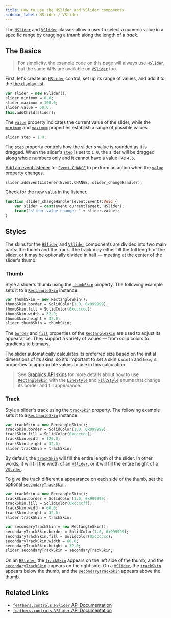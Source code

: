 ```yaml
---
title: How to use the HSlider and VSlider components
sidebar_label: HSlider / VSlider
---
```


The [`HSlider`](https://api.feathersui.com/current/feathers/controls/HSlider.html) and [`VSlider`](https://api.feathersui.com/current/feathers/controls/VSlider.html) classes allow a user to select a numeric value in a specific range by dragging a _thumb_ along the length of a _track_.

## The Basics

> For simplicity, the example code on this page will always use [`HSlider`](https://api.feathersui.com/current/feathers/controls/HSlider.html), but the same APIs are available on [`VSlider`](https://api.feathersui.com/current/feathers/controls/VSlider.html) too.

First, let's create an [`HSlider`](https://api.feathersui.com/current/feathers/controls/HSlider.html) control, set up its range of values, and add it to the [the display list](https://books.openfl.org/openfl-developers-guide/display-programming/basics-of-display-programming.html).

```hx
var slider = new HSlider();
slider.minimum = 0.0;
slider.maximum = 100.0;
slider.value = 50.0;
this.addChild(slider);
```

The [`value`](https://api.feathersui.com/current/feathers/controls/supportClasses/BaseSlider.html#value) property indicates the current value of the slider, while the [`minimum`](https://api.feathersui.com/current/feathers/controls/supportClasses/BaseSlider.html#minimum) and [`maximum`](https://api.feathersui.com/current/feathers/controls/supportClasses/BaseSlider.html#maximum) properties establish a range of possible values.

```hx
slider.step = 1.0;
```

The [`step`](https://api.feathersui.com/current/feathers/controls/supportClasses/BaseSlider.html#step) property controls how the slider's value is rounded as it is dragged. When the slider's [`step`](https://api.feathersui.com/current/feathers/controls/supportClasses/BaseSlider.html#step) is set to `1.0`, the slider will be dragged along whole numbers only and it cannot have a value like `4.5`.

[Add an event listener](https://books.openfl.org/openfl-developers-guide/handling-events/basics-of-handling-events.html) for [`Event.CHANGE`](https://api.openfl.org/openfl/events/Event.html#CHANGE) to perform an action when the [`value`](https://api.feathersui.com/current/feathers/controls/supportClasses/BaseSlider.html#value) property changes.

```hx
slider.addEventListener(Event.CHANGE, slider_changeHandler);
```

Check for the new [`value`](https://api.feathersui.com/current/feathers/controls/supportClasses/BaseSlider.html#value) in the listener.

```hx
function slider_changeHandler(event:Event):Void {
    var slider = cast(event.currentTarget, HSlider);
    trace("slider.value change: " + slider.value);
}
```

## Styles

The skins for the [`HSlider`](https://api.feathersui.com/current/feathers/controls/HSlider.html) and [`VSlider`](https://api.feathersui.com/current/feathers/controls/VSlider.html) components are divided into two main parts: the thumb and the track. The track may either fill the full length of the slider, or it may be optionally divided in half — meeting at the center of the slider's thumb.

### Thumb

Style a slider's thumb using the [`thumbSkin`](https://api.feathersui.com/current/feathers/controls/supportClasses/BaseSlider.html#thumbSkin) property. The following example sets it to a [`RectangleSkin`](https://api.feathersui.com/current/feathers/skins/RectangleSkin.html) instance.

```hx
var thumbSkin = new RectangleSkin();
thumbSkin.border = SolidColor(1.0, 0x999999);
thumbSkin.fill = SolidColor(0xcccccc);
thumbSkin.width = 32.0;
thumbSkin.height = 32.0;
slider.thumbSkin = thumbSkin;
```

The [`border`](https://api.feathersui.com/current/feathers/skins/BaseGraphicsPathSkin.html#border) and [`fill`](https://api.feathersui.com/current/feathers/skins/BaseGraphicsPathSkin.html#fill) properties of the [`RectangleSkin`](https://api.feathersui.com/current/feathers/skins/RectangleSkin.html) are used to adjust its appearance. They support a variety of values — from solid colors to gradients to bitmaps.

The slider automatically calculates its preferred size based on the initial dimensions of its skins, so it's important to set a skin's `width` and `height` properties to appropriate values to use in this calculation.

> See [Graphics API skins](./graphics-api-skins.md) for more details about how to use [`RectangleSkin`](https://api.feathersui.com/current/feathers/skins/RectangleSkin.html) with the [`LineStyle`](https://api.feathersui.com/current/feathers/graphics/LineStyle.html) and [`FillStyle`](https://api.feathersui.com/current/feathers/graphics/FillStyle.html) enums that change its border and fill appearance.

### Track

Style a slider's track using the [`trackSkin`](https://api.feathersui.com/current/feathers/controls/supportClasses/BaseSlider.html#trackSkin) property. The following example sets it to a [`RectangleSkin`](https://api.feathersui.com/current/feathers/skins/RectangleSkin.html) instance.

```hx
var trackSkin = new RectangleSkin();
trackSkin.border = SolidColor(1.0, 0x999999);
trackSkin.fill = SolidColor(0xcccccc);
trackSkin.width = 120.0;
trackSkin.height = 32.0;
slider.trackSkin = trackSkin;
```

By default, the [`trackSkin`](https://api.feathersui.com/current/feathers/controls/supportClasses/BaseSlider.html#trackSkin) will fill the entire length of the slider. In other words, it will fill the width of an [`HSlider`](https://api.feathersui.com/current/feathers/controls/HSlider.html), or it will fill the entire height of a [`VSlider`](https://api.feathersui.com/current/feathers/controls/VSlider.html).

To give the track different a appearance on each side of the thumb, set the optional [`secondaryTrackSkin`](https://api.feathersui.com/current/feathers/controls/supportClasses/BaseSlider.html#secondaryTrackSkin).

```hx
var trackSkin = new RectangleSkin();
trackSkin.border = SolidColor(1.0, 0x999999);
trackSkin.fill = SolidColor(0xccccff);
trackSkin.width = 60.0;
trackSkin.height = 32.0;
slider.trackSkin = trackSkin;

var secondaryTrackSkin = new RectangleSkin();
secondaryTrackSkin.border = SolidColor(1.0, 0x999999);
secondaryTrackSkin.fill = SolidColor(0xcccccc);
secondaryTrackSkin.width = 60.0;
secondaryTrackSkin.height = 32.0;
slider.secondaryTrackSkin = secondaryTrackSkin;
```

On an [`HSlider`](https://api.feathersui.com/current/feathers/controls/HSlider.html), the [`trackSkin`](https://api.feathersui.com/current/feathers/controls/supportClasses/BaseSlider.html#trackSkin) appears on the left side of the thumb, and the [`secondaryTrackSkin`](https://api.feathersui.com/current/feathers/controls/supportClasses/BaseSlider.html#secondaryTrackSkin) appears on the right side. On a [`VSlider`](https://api.feathersui.com/current/feathers/controls/VSlider.html), the [`trackSkin`](https://api.feathersui.com/current/feathers/controls/supportClasses/BaseSlider.html#trackSkin) appears below the thumb, and the [`secondaryTrackSkin`](https://api.feathersui.com/current/feathers/controls/supportClasses/BaseSlider.html#secondaryTrackSkin) appears above the thumb.

## Related Links

- [`feathers.controls.HSlider` API Documentation](https://api.feathersui.com/current/feathers/controls/HSlider.html)
- [`feathers.controls.VSlider` API Documentation](https://api.feathersui.com/current/feathers/controls/VSlider.html)
